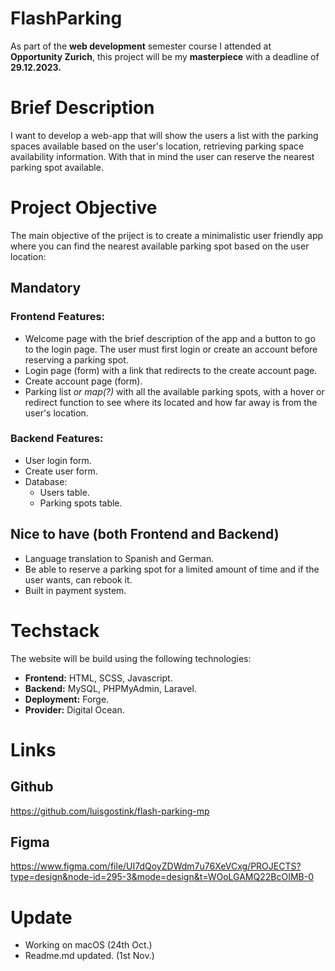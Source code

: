 # FlashParking
As part of the **web development** semester course I attended at **Opportunity Zurich**, this project will be my **masterpiece** with a deadline of **29.12.2023.**

# Brief Description
I want to develop a web-app that will show the users a list with the parking spaces available based on the user's location, retrieving parking space availability information. With that in mind the user can reserve the nearest parking spot available.

# Project Objective
The main objective of the priject is to create a minimalistic user friendly app where you can find the nearest available parking spot based on the user location: 

## Mandatory
### Frontend Features: 
- Welcome page with the brief description of the app and a button to go to the login page. The user must first login or create an account before reserving a parking spot. 
- Login page (form) with a link that redirects to the create account page.
- Create account page (form). 
- Parking list *or map(?)* with all the available parking spots, with a hover or redirect function to see where its located and how far away is from the user's location. 

### Backend Features: 
- User login form. 
- Create user form. 
- Database: 
    - Users table. 
    - Parking spots table. 

## Nice to have (both Frontend and Backend)
- Language translation to Spanish and German. 
- Be able to reserve a parking spot for a limited amount of time and if the user wants, can rebook it. 
- Built in payment system. 


# Techstack
The website will be build using the following technologies: 
- **Frontend:** HTML, SCSS, Javascript.
- **Backend:** MySQL, PHPMyAdmin, Laravel.  
- **Deployment:** Forge. 
- **Provider:** Digital Ocean. 



# Links

## Github 
https://github.com/luisgostink/flash-parking-mp

## Figma
https://www.figma.com/file/UI7dQoyZDWdm7u76XeVCxg/PROJECTS?type=design&node-id=295-3&mode=design&t=WOoLGAMQ22BcOIMB-0






















# Update
- Working on macOS (24th Oct.)
- Readme.md updated. (1st Nov.)
